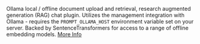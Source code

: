 Ollama local / offline document upload and retrieval, research augmented generation (RAG) chat plugin. Utilizes the management integration with Ollama - requires the `PROMPT_OLLAMA_HOST` environment variable set on your server. Backed by SentenceTransformers for access to a range of offline embedding models. <a class="text-sm underline hover:text-primary" href="https://promptpanel.com/overview/packaged-plugins-models/#ollama-document" target="_new">More Info</a>